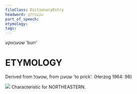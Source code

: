 ```yaml
---
fileClass: DictionaryEntry
headword: שטעכוּווקע
part_of_speech: 
etymology: 
tags: 
---
```

שטעכוּווקע
'burr'

ETYMOLOGY
===========
Derived from שטעכל, from שטעכן 'to prick'.
{Herzog 1964: 98}

![](https://ia802902.us.archive.org/9/items/Yiddish-Dialect-Maps/Herzog3-39-Burrs-72.jpg)
Characteristic for NORTHEASTERN.

